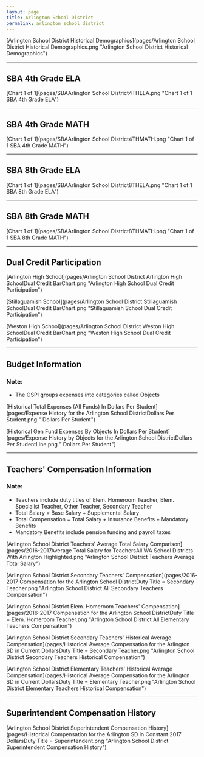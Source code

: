 ```yaml
---
layout: page
title: Arlington School District
permalink: arlington school district
---
```



[Arlington School District Historical Demographics](pages/Arlington School District Historical Demographics.png "Arlington School District Historical Demographics")

___

## SBA 4th Grade ELA

[Chart 1 of 1](pages/SBAArlington School District4THELA.png "Chart 1 of 1 SBA 4th Grade ELA")


___

## SBA 4th Grade MATH

[Chart 1 of 1](pages/SBAArlington School District4THMATH.png "Chart 1 of 1 SBA 4th Grade MATH")


___

## SBA 8th Grade ELA

[Chart 1 of 1](pages/SBAArlington School District8THELA.png "Chart 1 of 1 SBA 8th Grade ELA")


___

## SBA 8th Grade MATH

[Chart 1 of 1](pages/SBAArlington School District8THMATH.png "Chart 1 of 1 SBA 8th Grade MATH")


___

## Dual Credit Participation

[Arlington High School](pages/Arlington School District Arlington High SchoolDual Credit BarChart.png "Arlington High School Dual Credit Participation")

[Stillaguamish School](pages/Arlington School District Stillaguamish SchoolDual Credit BarChart.png "Stillaguamish School Dual Credit Participation")

[Weston High School](pages/Arlington School District Weston High SchoolDual Credit BarChart.png "Weston High School Dual Credit Participation")


___

## Budget Information
### Note:
- The OSPI groups expenses into categories called Objects

[Historical Total Expenses (All Funds) In Dollars Per Student](pages/Expense History for the Arlington School DistrictDollars Per Student.png " Dollars Per Student")

[Historical Gen Fund Expenses By Objects In Dollars Per Student](pages/Expense History by Objects for the Arlington School DistrictDollars Per StudentLine.png " Dollars Per Student")


___

## Teachers' Compensation Information
### Note:
- Teachers include duty titles of Elem. Homeroom Teacher, Elem. Specialist Teacher, Other Teacher, Secondary Teacher
- Total Salary = Base Salary + Supplemental Salary
- Total Compensation = Total Salary + Insurance Benefits + Mandatory Benefits
- Mandatory Benefits include pension funding and payroll taxes

[Arlington School District Teachers' Average Total Salary Comparison](pages/2016-2017Average Total Salary for TeachersAll WA School Districts With Arlington Highlighted.png "Arlington School District Teachers Average Total Salary")

[Arlington School District Secondary Teachers' Compensation](pages/2016-2017 Compensation for the Arlington School DistrictDuty Title = Secondary Teacher.png "Arlington School District All Secondary Teachers Compensation")

[Arlington School District Elem. Homeroom Teachers' Compensation](pages/2016-2017 Compensation for the Arlington School DistrictDuty Title = Elem. Homeroom Teacher.png "Arlington School District All Elementary Teachers Compensation")

[Arlington School District Secondary Teachers' Historical Average Compensation](pages/Historical Average Compensation for the Arlington SD in Current DollarsDuty Title = Secondary Teacher.png "Arlington School District Secondary Teachers Historical Compensation")

[Arlington School District Elementary Teachers' Historical Average Compensation](pages/Historical Average Compensation for the Arlington SD in Current DollarsDuty Title = Elementary Teacher.png "Arlington School District Elementary Teachers Historical Compensation")


___

## Superintendent Compensation History

[Arlington School District Superintendent Compensation History](pages/Historical Compensation for the Arlington SD in Constant 2017 DollarsDuty Title = Superintendent.png "Arlington School District Superintendent Compensation History")

